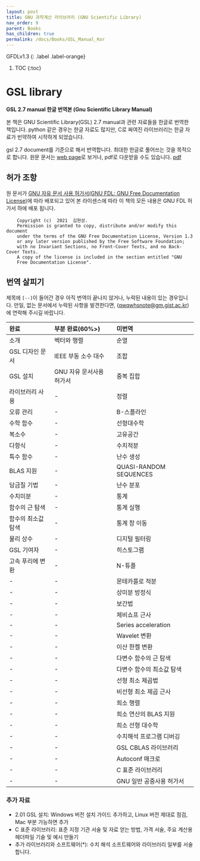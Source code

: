 ```yaml
---
layout: post
title: GNU 과학계산 라이브러리 (GNU Scientific Library)
nav_order: 9
parent: Books
has_children: true
permalink: /docs/Books/GSL_Manual_Kor
---
```


GFDLv1.3
{: .label .label-orange}

1. TOC
{:toc}

# GSL library

**GSL 2.7 manual 한글 번역본 (Gnu Scientific Library Manual)**

본 책은 GNU Scientific Library(GSL) 2.7 manual과 관련 자료들을 한글로 번역한 책입니다. python 같은 경우는 한글 자료도 많지만, C로 짜여진 라이브러리는 한글 자료가 빈약하여 시작하게 되었습니다.

gsl 2.7 document를 기준으로 해서 번역합니다. 최대한 한글로 풀어쓰는 것을 목적으로 합니다. 원문 문서는 [web page](https://www.gnu.org/software/gsl/doc/html/index.html)로 보거나, pdf로 다운받을 수도 있습니다. [pdf](https://www.gnu.org/software/gsl/doc/latex/gsl-ref.pdf)


## 허가 조항

원 문서가 [GNU 자유 문서 사용 허가서(GNU FDL: GNU Free Documentation License)](https://www.gnu.org/licenses/fdl-1.3.html)에 따라 배포되고 있어 본 라이센스에 따라 이 책의 모든 내용은 GNU FDL 허가서 하에 배포 됩니다.

```
    Copyright (c)  2021  김현성.
    Permission is granted to copy, distribute and/or modify this document
    under the terms of the GNU Free Documentation License, Version 1.3
    or any later version published by the Free Software Foundation;
    with no Invariant Sections, no Front-Cover Texts, and no Back-Cover Texts.
    A copy of the license is included in the section entitled "GNU
    Free Documentation License".
```

## 번역 살피기

제목에 `[--]`이 들어간 경우 아직 번역이 끝나지 않거나, 누락된 내용이 있는 경우입니다. 만일, 없는 문서에서 누락된 사항을 발견한다면, (qwqwhsnote@gm.gist.ac.kr)에 연락해 주시길 바랍니다. 

|완료| 부분 완료(60%>)| 미번역|
|:--|:--|:--|
|소개                |벡터와 행렬|순열|
|GSL 디자인 문서     |IEEE 부동 소수 대수|조합|
|GSL 설치            |GNU 자유 문서사용 허가서|중복 집합|
|라이브러리 사용     |-|정렬|
|오류 관리           |-|B-스플라인|
|수학 함수           |-|선형대수학|
|복소수              |-|고유공간|
|다항식              |-|수치적분|
|특수 함수           |-|난수 생성|
|BLAS 지원           |-|QUASI-RANDOM SEQUENCES|
|담금질 기법         |-|난수 분포|
|수치미분            |-|통계|
|함수의 근 탐색      |-|통계 실행|
|함수의 최소값 탐색  |-|통계 창 이동|
|물리 상수           |-|디지털 필터링|
|GSL 기여자          |-|히스토그램|
|고속 푸리에 변환|-|N-튜플|
|-|-|몬테카를로 적분|
|-|-|상미분 방정식|
|-|-|보간법|
|-|-|체비쇼프 근사|
|-|-|Series acceleration|
|-|-|Wavelet 변환|
|-|-|이산 한켈 변환|
|-|-|다변수 함수의 근 탐색|
|-|-|다변수 함수의 최소값 탐색|
|-|-|선형 최소 제곱법|
|-|-|비선형 최소 제곱 근사|
|-|-|희소 행렬|
|-|-|희소 연산의 BLAS 지원|
|-|-|희소 선형 대수학|
|-|-|수치해석 프로그램 디버깅|
|-|-|GSL CBLAS 라이브러리|
|-|-|Autoconf 매크로|
|-|-|C 표준 라이브러리|
|-|-|GNU 일반 공중사용 허가서|

### 추가 자료

- 2.01  GSL 설치: Windows 버전 설치 가이드 추가하고, Linux 버전 제대로 점검, Mac 부분 가능하면 추가
-  C 표준 라이브러리: 표준 지정 기관 서술 및 자료 얻는 방법, 가격 서술, 주요 계산용 헤더파일 기술 및 예시 만들기
-  추가 라이브러리와 소프트웨어(*): 수치 해석 소프트웨어와 라이브러리 일부를 서술합니다.

